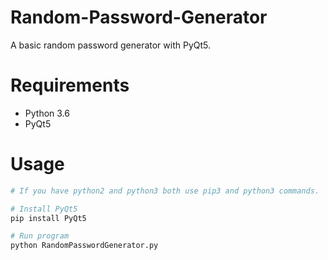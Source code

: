 # Random-Password-Generator
A basic random password generator with PyQt5.

# Requirements
  - Python 3.6
  - PyQt5

# Usage
``` bash
# If you have python2 and python3 both use pip3 and python3 commands.

# Install PyQt5
pip install PyQt5

# Run program
python RandomPasswordGenerator.py
````
